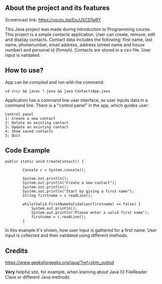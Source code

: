 ## About the project and its features

Screencast link: https://youtu.be/EoJJSCD1eRY

This Java project was made during Introduction to Programming course. This project is a simple contacts application. User can create, remove, edit and display contacts. Contact data includes the following: first name, last name, phonenumber, email address, address (street name and house number) and personal id (finnish). Contacts are stored in a csv-file. User input is validated.


## How to use?

App can be compiled and run with the command: 
``` 
cd src/ && javac *.java && java ContactsApp.java 
```

Application has a command line user interface, so user inputs data in a command line. There is a "control panel" in the app, which guides user:

```
Control panel
1: Create a new contact
2: Delete an existing contact
3: Update an existing contact
4: Show saved contacts
5: Quit
```

## Code Example

```
public static void CreateContact() {
        
        Console c = System.console();

        System.out.println();
        System.out.println("Create a new contact");
        System.out.println();
        System.out.println("Start by giving a first name");
        String firstname = c.readLine();

        while(Valid.FirstNameValidation(firstname) == false) {
            System.out.println();
            System.out.println("Please enter a valid first name");
            firstname = c.readLine();
        }
```

In this example it's shown, how user input is gathered for a first name. User input is collected and then validated using different methods. 



## Credits

https://www.geeksforgeeks.org/java/?ref=shm_outind

**Very** helpful site, for example, when learning about Java IO FileReader Class or different Java methods.


